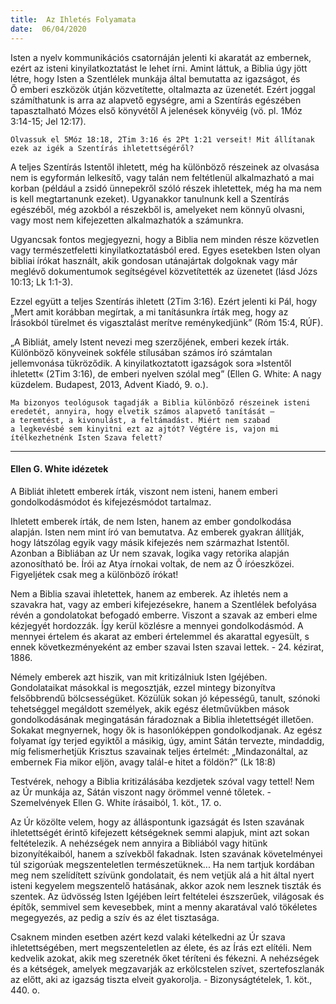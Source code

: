 ```yaml
---
title:  Az Ihletés Folyamata
date:  06/04/2020
---
```


Isten a nyelv kommunikációs csatornáján jelenti ki akaratát az embernek, ezért az isteni kinyilatkoztatást le lehet írni. Amint láttuk, a Biblia úgy jött létre, hogy Isten a Szentlélek munkája által bemutatta az igazságot, és Ő emberi eszközök útján közvetítette, oltalmazta az üzenetét. Ezért joggal számíthatunk is arra az alapvető egységre, ami a Szentírás egészében tapasztalható Mózes első könyvétől A jelenések könyvéig (vö. pl. 1Móz 3:14-15; Jel 12:17).

`Olvassuk el 5Móz 18:18, 2Tim 3:16 és 2Pt 1:21 verseit! Mit állítanak ezek az igék a Szentírás ihletettségéről?`

A teljes Szentírás Istentől ihletett, még ha különböző részeinek az olvasása nem is egyformán lelkesítő, vagy talán nem feltétlenül alkalmazható a mai korban (például a zsidó ünnepekről szóló részek ihletettek, még ha ma nem is kell megtartanunk ezeket). Ugyanakkor tanulnunk kell a Szentírás egészéből, még azokból a részekből is, amelyeket nem könnyű olvasni, vagy most nem kifejezetten alkalmazhatók a számunkra.

Ugyancsak fontos megjegyezni, hogy a Biblia nem minden része közvetlen vagy természetfeletti kinyilatkoztatásból ered. Egyes esetekben Isten olyan bibliai írókat használt, akik gondosan utánajártak dolgoknak vagy már meglévő dokumentumok segítségével közvetítették az üzenetet (lásd Józs 10:13; Lk 1:1-3).

Ezzel együtt a teljes Szentírás ihletett (2Tim 3:16). Ezért jelenti ki Pál, hogy „Mert amit korábban megírtak, a mi tanításunkra írták meg, hogy az Írásokból türelmet és vigasztalást merítve reménykedjünk” (Róm 15:4, RÚF).

„A Bibliát, amely Istent nevezi meg szerzőjének, emberi kezek írták. Különböző könyveinek sokféle stílusában számos író számtalan jellemvonása tükröződik. A kinyilatkoztatott igazságok sora »Istentől ihletett« (2Tim 3:16), de emberi nyelven szólal meg” (Ellen G. White: A nagy küzdelem. Budapest, 2013, Advent Kiadó, 9. o.).

`Ma bizonyos teológusok tagadják a Biblia különböző részeinek isteni eredetét, annyira, hogy elvetik számos alapvető tanítását – a teremtést, a kivonulást, a feltámadást. Miért nem szabad a legkevésbé sem kinyitni ezt az ajtót? Végtére is, vajon mi ítélkezhetnénk Isten Szava felett?`

---

#### Ellen G. White idézetek

A Bibliát ihletett emberek írták, viszont nem isteni, hanem emberi gondolkodásmódot és kifejezésmódot tartalmaz.

Ihletett emberek írták, de nem Isten, hanem az ember gondolkodása alapján. Isten nem mint író van bemutatva. Az emberek gyakran állítják, hogy látszólag egyik vagy másik kifejezés nem származhat Istentől. Azonban a Bibliában az Úr nem szavak, logika vagy retorika alapján azonosítható be. Írói az Atya írnokai voltak, de nem az Ő íróeszközei. Figyeljétek csak meg a különböző írókat!

Nem a Biblia szavai ihletettek, hanem az emberek. Az ihletés nem a szavakra hat, vagy az emberi kifejezésekre, hanem a Szentlélek befolyása révén a gondolatokat befogadó emberre. Viszont a szavak az emberi elme kézjegyét hordozzák. Így kerül közlésre a mennyei gondolkodásmód. A mennyei értelem és akarat az emberi értelemmel és akarattal egyesült, s ennek következményeként az ember szavai Isten szavai lettek. - 24. kézirat, 1886.

Némely emberek azt hiszik, van mit kritizálniuk Isten Igéjében. Gondolataikat másokkal is megosztják, ezzel mintegy bizonyítva felsőbbrendű bölcsességüket. Közülük sokan jó képességű, tanult, szónoki tehetséggel megáldott személyek, akik egész életművükben mások gondolkodásának megingatásán fáradoznak a Biblia ihletettségét illetően. Sokakat megnyernek, hogy ők is hasonlóképpen gondolkodjanak. Az egész folyamat így terjed egyiktől a másikig, úgy, amint Sátán tervezte, mindaddig, míg felismerhetjük Krisztus szavainak teljes értelmét: „Mindazonáltal, az embernek Fia mikor eljön, avagy talál-e hitet a földön?” (Lk 18:8)

Testvérek, nehogy a Biblia kritizálásába kezdjetek szóval vagy tettel! Nem az Úr munkája az, Sátán viszont nagy örömmel venné tőletek. - Szemelvények Ellen G. White írásaiból, 1. köt., 17. o.

Az Úr közölte velem, hogy az álláspontunk igazságát és Isten szavának ihletettségét érintő kifejezett kétségeknek semmi alapjuk, mint azt sokan feltételezik. A nehézségek nem annyira a Bibliából vagy hitünk bizonyítékaiból, hanem a szívekből fakadnak. Isten szavának követelményei túl szigorúak megszenteletlen természetüknek... Ha nem tartjuk kordában meg nem szelídített szívünk gondolatait, és nem vetjük alá a hit által nyert isteni kegyelem megszentelő hatásának, akkor azok nem lesznek tiszták és szentek. Az üdvösség Isten Igéjében leírt feltételei észszerűek, világosak és építők, semmivel sem kevesebbek, mint a menny akaratával való tökéletes megegyezés, az pedig a szív és az élet tisztasága.

Csaknem minden esetben azért kezd valaki kételkedni az Úr szava ihletettségében, mert megszenteletlen az élete, és az Írás ezt elítéli. Nem kedvelik azokat, akik meg szeretnék őket téríteni és fékezni. A nehézségek és a kétségek, amelyek megzavarják az erkölcstelen szívet, szertefoszlanák az előtt, aki az igazság tiszta elveit gyakorolja. - Bizonyságtételek, 1. köt., 440. o.

